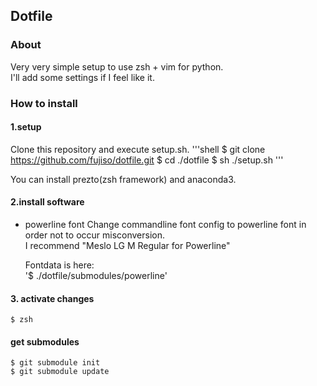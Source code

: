 ## Dotfile

### About
Very very simple setup to use zsh + vim for python.  
I'll add some settings if I feel like it.  


### How to install
#### 1.setup
Clone this repository and execute setup.sh.
'''shell
    $ git clone https://github.com/fujiso/dotfile.git
    $ cd ./dotfile
    $ sh ./setup.sh
'''

You can install prezto(zsh framework) and anaconda3.

#### 2.install software
* powerline font
    Change commandline font config to powerline font in order not to occur misconversion.   
    I recommend "Meslo LG M Regular for Powerline"   

    Fontdata is here:  
    '$ ./dotfile/submodules/powerline'

#### 3. activate changes
    $ zsh

#### get submodules
    $ git submodule init
    $ git submodule update

